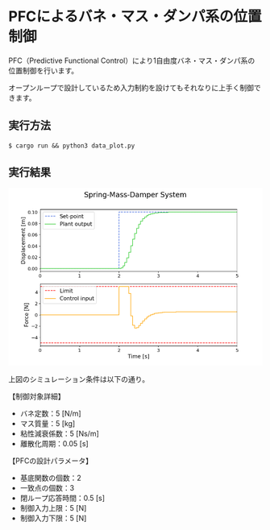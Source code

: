 # PFCによるバネ・マス・ダンパ系の位置制御

PFC（Predictive Functional Control）により1自由度バネ・マス・ダンパ系の
位置制御を行います。

オープンループで設計しているため入力制約を設けてもそれなりに上手く制御できます。

## 実行方法

```
$ cargo run && python3 data_plot.py
```

## 実行結果

![result](./result.png)

上図のシミュレーション条件は以下の通り。

【制御対象詳細】
* バネ定数：5 \[N/m\]
* マス質量：5 \[kg\]
* 粘性減衰係数：5 \[Ns/m\]
* 離散化周期：0.05 \[s\]

【PFCの設計パラメータ】
* 基底関数の個数：2
* 一致点の個数：3
* 閉ループ応答時間：0.5 \[s\]
* 制御入力上限：5 \[N\]
* 制御入力下限：5 \[N\]
